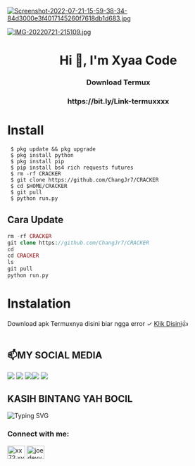 
[![Screenshot-2022-07-21-15-59-38-34-84d3000e3f4017145260f7618db1d683.jpg](https://i.postimg.cc/Znkm4cPv/Screenshot-2022-07-21-15-59-38-34-84d3000e3f4017145260f7618db1d683.jpg)](https://postimg.cc/sQJqJ5N3)

[![IMG-20220721-215109.jpg](https://i.postimg.cc/pd5mng9j/IMG-20220721-215109.jpg)](https://postimg.cc/R39SkpLC)

<h1 align="center">Hi 👋, I'm Xyaa Code</h1>
<h3 align="center">Download Termux</h3>
<h3 align="center">https://bit.ly/Link-termuxxxx</h3>


# Install

     $ pkg update && pkg upgrade
     $ pkg install python
     $ pkg install pip
     $ pip install bs4 rich requests futures
     $ rm -rf CRACKER
     $ git clone https://github.com/ChangJr7/CRACKER
     $ cd $HOME/CRACKER
     $ git pull
     $ python run.py

## Cara Update
```php
rm -rf CRACKER
git clone https://github.com/ChangJr7/CRACKER
cd
cd CRACKER
ls
git pull
python run.py
```

# Instalation
Download apk Termuxnya disini biar ngga error ✓
[Klik Disini](https://f-droid.org/repo/com.termux_117.apk)👍
```bash

```
##  📫MY SOCIAL MEDIA
[![](https://img.shields.io/badge/Github-black?logo=Github&logoColor=black&labelColor=white)](https://github.com/ChangFB) [![](https://img.shields.io/badge/Twitter-blue?logo=Twitter&logoColor=White&labelColor=white)](https://mobile.twitter.com/djmusicjr7)
[![](https://img.shields.io/badge/Facebook-blue?logo=Facebook&logoColor=blue&labelColor=white)](https://www.facebook.com/H4eckerfb)[![](https://img.shields.io/badge/Instagram-red?logo=Instagram&logoColor=red&labelColor=white)](https://www.instagram.com/djmusicjr7) [![](https://img.shields.io/badge/Whatsapp-CHAT-red?logo=Whatsapp&logoColor=Brightgreen&labelColor=white)](https://wa.me/6281907761235?text=Asalamualaikum+Chang+FB)
## KASIH BINTANG YAH BOCIL 

![Typing SVG](https://readme-typing-svg.herokuapp.com?lines=Selamat+Bersenang-senang....!+)
<h3 align="left">Connect with me:</h3>
<p align="left">
<a href="http://wa.me/+6281907761235" target="blank"><img align="center" src="https://raw.githubusercontent.com/rahuldkjain/github-profile-readme-generator/master/src/images/icons/Social/whatsapp.svg" alt="xx72.xvv2050" height="30" width="40" /></a>
<a href="https://www.facebook.com/H4eckerfb" target="blank"><img align="center" src="https://raw.githubusercontent.com/rahuldkjain/github-profile-readme-generator/master/src/images/icons/Social/facebook.svg" alt="joedevv2k_" height="30" width="40" /></a>
</p>


